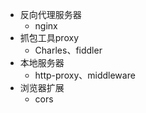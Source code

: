 - 反向代理服务器
  - nginx
- 抓包工具proxy
  - Charles、fiddler
- 本地服务器
  - http-proxy、middleware
- 浏览器扩展
  - cors
